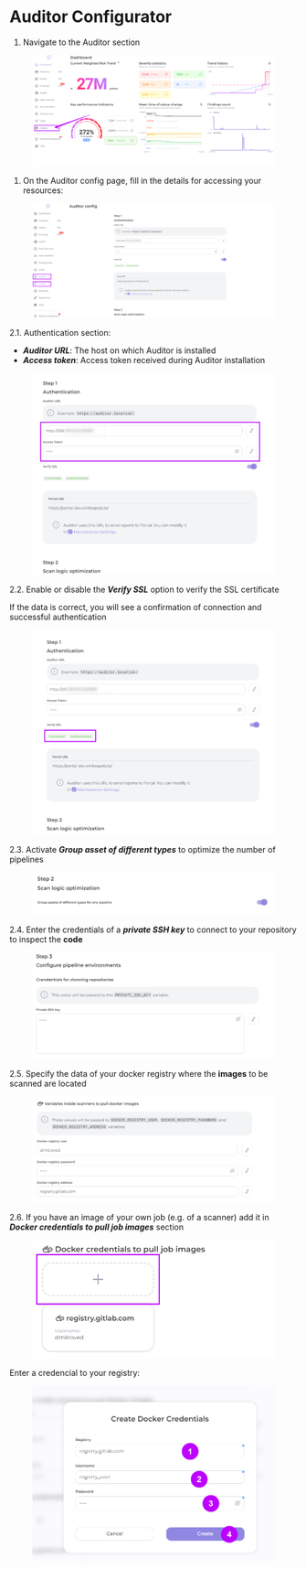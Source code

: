 # Auditor Configurator

1. Navigate to the Auditor section

<figure><img src="../../../.gitbook/assets/image.png" alt=""><figcaption></figcaption></figure>

1. On the Auditor config page, fill in the details for accessing your resources:

<figure><img src="../../../.gitbook/assets/image (1).png" alt=""><figcaption></figcaption></figure>

2.1. Authentication section:

* _**Auditor URL**_: The host on which Auditor is installed
* _**Access token**_: Access token received during Auditor installation

<figure><img src="../../../.gitbook/assets/image (2).png" alt=""><figcaption></figcaption></figure>

2.2. Enable or disable the _**Verify SSL**_ option to verify the SSL certificate

If the data is correct, you will see a confirmation of connection and successful authentication

<figure><img src="../../../.gitbook/assets/image (3).png" alt=""><figcaption></figcaption></figure>

2.3. Activate _**Group asset of different types**_ to optimize the number of pipelines

<figure><img src="../../../.gitbook/assets/aud conf 5.png" alt=""><figcaption></figcaption></figure>

2.4. Enter the credentials of a _**private SSH key**_ to connect to your repository to inspect the **code**

<figure><img src="../../../.gitbook/assets/aud conf 6.png" alt=""><figcaption></figcaption></figure>

2.5. Specify the data of your docker registry where the **images** to be scanned are located

<figure><img src="../../../.gitbook/assets/aud conf 7.png" alt=""><figcaption></figcaption></figure>

2.6. If you have an image of your own job (e.g. of a scanner) add it in _**Docker credentials to pull job images**_ section

<figure><img src="../../../.gitbook/assets/auditor conf8.png" alt=""><figcaption></figcaption></figure>

Enter a credencial to your registry:

<figure><img src="../../../.gitbook/assets/auditor conf9.png" alt=""><figcaption></figcaption></figure>
